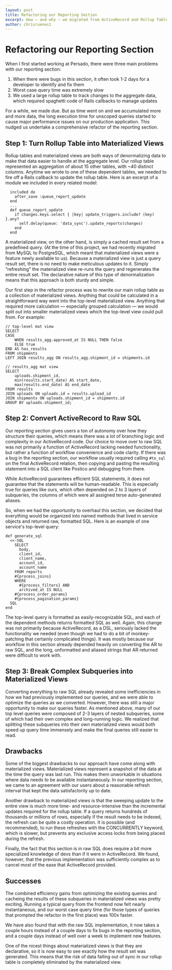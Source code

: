 ```yaml
---
layout: post
title: Refactoring our Reporting Section
excerpt: How — and why — we migrated from ActiveRecord and Rollup Tables to Raw SQL and Materialized Views
author: chrisruenes1
---
```


# Refactoring our Reporting Section

When I first started working at Persado, there were three main problems with our reporting section:

1. When there were bugs in this section, it often took 1-2 days for a developer to identify and fix them
2. Worst case query time was extremely slow
3. We used a large rollup table to track changes to the aggregate data, which required spaghetti code of Rails callbacks to manage updates

For a while, we made due. But as time went on and we accumulated more and more data, the long execution time for unscoped queries started to cause major performance issues on our production application. This nudged us undertake a comprehensive refactor of the reporting section.

## Step 1: Turn Rollup Table into Materialized Views

Rollup tables and materialized views are both ways of denormalizing data to make that data easier to handle at the aggregate level. Our rollup table represented an aggregation of about 15 other tables, with ~40 distinct columns. Anytime we wrote to one of these dependent tables, we needed to fire off a Rails callback to update the rollup table. Here is an excerpt of a module we included in every related model:

      included do
	    after_save :queue_report_update
	  end
	  ...
	  def queue_report_update
	    if changes.keys.select { |key| update_triggers.include?	(key) }.any?
		  self.delay(queue: 'data_sync').update_reports(changes)
		end
      end

A materialized view, on the other hand, is simply a cached result set from a predefined query. (At the time of this project, we had recently migrated from MySQL to PostgreSQL, which meant that materialized views were a feature newly available to us). Because a materialized view is just a query result set, there is no need to make meticulous updates to it. Simply “refreshing” the materialized view re-runs the query and regenerates the entire result set. The declarative nature of this type of denormalization means that this approach is both sturdy and simple.

Our first step in the refactor process was to rewrite our main rollup table as a collection of materialized views. Anything that could be calculated in a straightforward way went into the top-level materialized view. Anything that required more calculation — especially grouped calculation — we would split out into smaller materialized views which the top-level view could pull from. For example:


	// top-level mat view
	SELECT
	CASE
		WHEN results_agg.approved_at IS NULL THEN false
		ELSE true
	END AS has_results
	FROM shipments
	LEFT JOIN results_agg ON results_agg.shipment_id = shipments.id

    // results_agg mat view
    SELECT
		uploads.shipment_id,
		min(results.start_date) AS start_date,
		max(results.end_date) AS end_date
	FROM results
	JOIN uploads ON uploads.id = results.upload_id
	JOIN shipments ON uploads.shipment_id = shipments.id
	GROUP BY uploads.shipment_id;


## Step 2: Convert ActiveRecord to Raw SQL

Our reporting section gives users a ton of autonomy over how they structure their queries, which means there was a lot of branching logic and complexity in our ActiveRecord code. Our choice to move over to raw SQL was not primarily a function of ActiveRecord lacking needed functionality, but rather a function of workflow convenience and code clarity. If there was a bug in the reporting section, our workflow usually required calling `#to_sql` on the final ActiveRecord relation, then copying and pasting the resulting statement into a SQL client like Postico and debugging from there.

While ActiveRecord guarantees efficient SQL statements, it does not guarantee that the statements will be human-readable. This is especially true for queries like ours, which often depended on 2 to 3 layers of subqueries, the columns of which were all assigned terse auto-generated aliases.

So, when we had the opportunity to overhaul this section, we decided that everything would be organized into named methods that lived in service objects and returned raw, formatted SQL. Here is an example of one service's top-level query:

    def generate_sql
      <<-SQL
        SELECT
          body,
          client_id,
          client_name,
          account_id,
          account_name
        FROM reports
        #{process_joins}
        WHERE
          #{process_filters} AND
          archived_at IS NULL
        #{process_order_params}
        #{process_pagination_params}
      SQL
    end
The top-level query is formatted as easily-recognizable SQL, and each of the dependent methods returns formatted SQL as well. Again, this change was not primarily because ActiveRecord, as a DSL, seriously lacked the functionality we needed (even though we had to do a bit of monkey-patching that certainly complicated things). It was mostly because our workflow in this section already depended heavily on converting the AR to raw SQL, and the long, unformatted and aliased strings that AR returned were difficult to work with.

## Step 3: Break Complex Subqueries into Materialized Views

Converting everything to raw SQL already revealed some inefficiencies in how we had previously implemented our queries, and we were able to optimize the queries as we converted. However, there was still a major opportunity to make our queries faster. As mentioned above, many of our top level queries were composed of 2-3 layers of nested subqueries, some of which had their own complex and long-running logic. We realized that splitting these subqueries into their own materialized views would both speed up query time immensely and make the final queries still easier to read.

## Drawbacks

Some of the biggest drawbacks to our approach have come along with materialized views. Materialized views represent a snapshot of the data at the time the query was last run. This makes them unworkable in situations where data needs to be available instantaneously. In our reporting section, we came to an agreement with our users about a reasonable refresh interval that kept the data satisfactorily up to date.

Another drawback to materialized views is that the sweeping update to the entire view is much more time- and resource-intensive than the incremental updates required for the rollup table. If a query returns hundreds of thousands or millions of rows, especially if the result needs to be indexed, the refresh can be quite a costly operation. It is possible (and recommended), to run these refreshes with the CONCURRENTLY keyword, which is slower, but prevents any exclusive access locks from being placed during the refresh.

Finally, the fact that this section is in raw SQL does require a bit more specialized knowledge of devs than if it were in ActiveRecord. We found, however, that the previous implementation was sufficiently complex as to cancel most of the ease that ActiveRecord provided.

## Successes

The combined efficiency gains from optimizing the existing queries and cacheing the results of these subqueries in materialized views was pretty exciting. Running a typical query from the frontend now felt nearly instantaneous, and our worst case query time (for those types of queries that prompted the refactor in the first place) was 100x faster.

We have also found that with the raw SQL implementation, it now takes a couple hours instead of a couple days to fix bugs in the reporting section, and a couple days instead of well over a week to implement new features.

One of the nicest things about materialized views is that they are declarative, so it is now easy to see exactly how the result set was generated. This means that the risk of data falling out of sync in our rollup table is completely eliminated by the materialized view.
